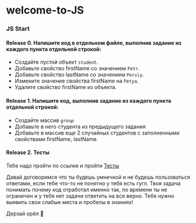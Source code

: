 # welcome-to-JS

### JS Start

#### Release 0. Напишите код  в отдельном файле, выполнив задание из каждого пункта отдельной строкой: 

- Создайте пустой объект `student`.
- Добавьте свойство firstName со значением `Petr`.
- Добавьте свойство lastName со значением `Perviy`.
- Измените значение свойства firstName на `Petya`.
- Удалите свойство firstName из объекта.

#### Release 1. Напишите код, выполнив задание из каждого пункта отдельной строкой: 

- Создайте массив `group`
- Добавьте в него студента из предыдущего задания
- Добавьте в массив еще 2 случайных студентов с заполненными свойствами firstName, lastName.

#### Release 2. Тесты
Тебе надо пройти по ссылке и пройти [Тесты](https://forms.gle/gYoDuowDieJFFenx8)

Давай договоримся что ты будешь умничкой и не будешь пользоваться ответами, если тебе что-то не понятно у тебя есть гугл.
Твоя задача понимать почему код отработал именно так, по времени ты не ограничен и у тебя нет задачи ответить на все верно.
Тебе нужно выявить свои слабые места и пробелы в знаниях!

Дерзай орёл 🦊
